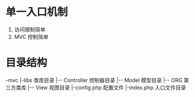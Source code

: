 # 单一入口机制
1. 访问限制简单
2. MVC 控制简单

# 目录结构
-mvc
|-libs				类库目录
 |-- Controller			控制器目录
 |-- Model			模型目录
 |-- ORG				第三方类库
 |-- View				视图目录
|-config.php			配置文件
|-index.php			入口文件目录

